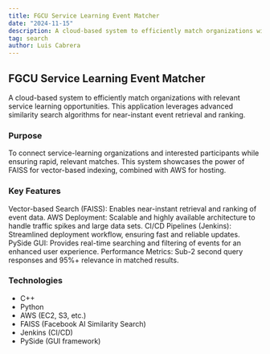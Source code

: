 ```yaml
---
title: FGCU Service Learning Event Matcher
date: "2024-11-15"
description: A cloud-based system to efficiently match organizations with relevant service learning opportunities.
tag: search
author: Luis Cabrera
---
```


## FGCU Service Learning Event Matcher
A cloud-based system to efficiently match organizations with relevant service learning opportunities. This application leverages advanced similarity search algorithms for near-instant event retrieval and ranking.

### Purpose
To connect service-learning organizations and interested participants while ensuring rapid, relevant matches. This system showcases the power of FAISS for vector-based indexing, combined with AWS for hosting.

### Key Features
Vector-based Search (FAISS): Enables near-instant retrieval and ranking of event data.
AWS Deployment: Scalable and highly available architecture to handle traffic spikes and large data sets.
CI/CD Pipelines (Jenkins): Streamlined deployment workflow, ensuring fast and reliable updates.
PySide GUI: Provides real-time searching and filtering of events for an enhanced user experience.
Performance Metrics: Sub-2 second query responses and 95%+ relevance in matched results.

### Technologies
- C++
- Python
- AWS (EC2, S3, etc.)
- FAISS (Facebook AI Similarity Search)
- Jenkins (CI/CD)
- PySide (GUI framework)